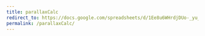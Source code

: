 ```yaml
---
title: parallaxCalc
redirect_to: https://docs.google.com/spreadsheets/d/1Ee8u6WHrdjDUo-_yu_uISWCecOLLGZw81eaNiiTZinE/edit#gid=0
permalink: /parallaxCalc/
---
```

